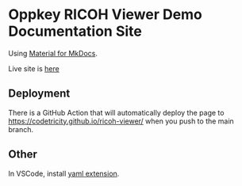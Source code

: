 # Oppkey RICOH Viewer Demo Documentation Site

Using [Material for MkDocs](https://squidfunk.github.io/mkdocs-material/getting-started/).

Live site is [here](https://codetricity.github.io/ricoh-viewer/)

## Deployment

There is a GitHub Action that will automatically deploy the
page to https://codetricity.github.io/ricoh-viewer/ when you
push to the main branch.

## Other

In VSCode, install [yaml extension](https://marketplace.visualstudio.com/items?itemName=redhat.vscode-yaml).
